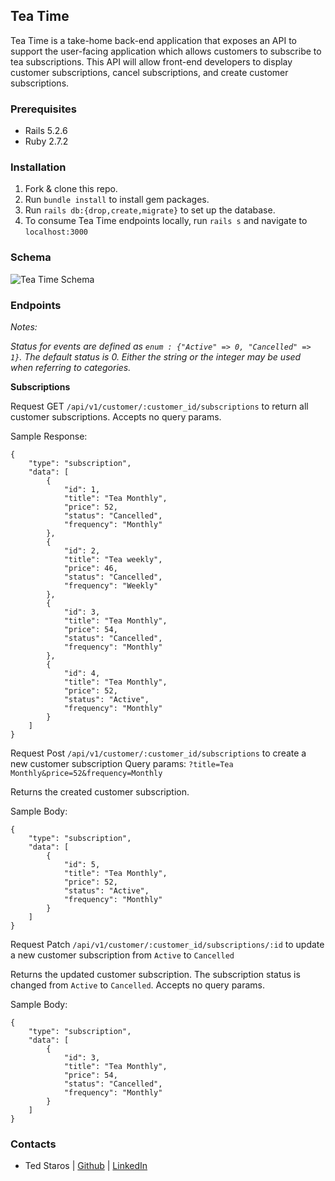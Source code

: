## Tea Time ##
Tea Time is a take-home back-end application that exposes an API to support the user-facing application which allows customers to subscribe to tea subscriptions. This API will allow front-end developers to display customer subscriptions, cancel subscriptions, and create customer subscriptions.

### Prerequisites ###
- Rails 5.2.6
- Ruby 2.7.2

### Installation ###
1. Fork & clone this repo.
2. Run `bundle install` to install gem packages.
3. Run `rails db:{drop,create,migrate}` to set up the database.
4. To consume Tea Time endpoints locally, run `rails s` and navigate to `localhost:3000`

### Schema ###
![Tea Time Schema](~Downloads/Tea_Time_Schema.png)

### Endpoints ###

*Notes:*

*Status for events are defined as `enum : {"Active" => 0, "Cancelled" => 1}`. The default status is 0. Either the string or the integer may be used when referring to categories.*

**Subscriptions**
  
Request GET `/api/v1/customer/:customer_id/subscriptions` to return all customer subscriptions. 
Accepts no query params.

Sample Response:

```
{
    "type": "subscription",
    "data": [
        {
            "id": 1,
            "title": "Tea Monthly",
            "price": 52,
            "status": "Cancelled",
            "frequency": "Monthly"
        },
        {
            "id": 2,
            "title": "Tea weekly",
            "price": 46,
            "status": "Cancelled",
            "frequency": "Weekly"
        },
        {
            "id": 3,
            "title": "Tea Monthly",
            "price": 54,
            "status": "Cancelled",
            "frequency": "Monthly"
        },
        {
            "id": 4,
            "title": "Tea Monthly",
            "price": 52,
            "status": "Active",
            "frequency": "Monthly"
        }
    ]
}
```
Request Post `/api/v1/customer/:customer_id/subscriptions` to create a new customer subscription
Query params: `?title=Tea Monthly&price=52&frequency=Monthly`

Returns the created customer subscription.

Sample Body:

```
{
    "type": "subscription",
    "data": [
        {
            "id": 5,
            "title": "Tea Monthly",
            "price": 52,
            "status": "Active",
            "frequency": "Monthly"
        }
    ]
}

```
Request Patch `/api/v1/customer/:customer_id/subscriptions/:id` to update a new customer subscription from `Active` to `Cancelled`

Returns the updated customer subscription. The subscription status is changed from `Active` to `Cancelled`.
Accepts no query params.

Sample Body:
```
{
    "type": "subscription",
    "data": [
        {
            "id": 3,
            "title": "Tea Monthly",
            "price": 54,
            "status": "Cancelled",
            "frequency": "Monthly"
        }
    ]
}
```

### Contacts ###
- Ted Staros      |  [Github](https://github.com/tstaros23)   |   [LinkedIn](https://www.linkedin.com/in/ted-staros/)
